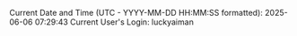 Current Date and Time (UTC - YYYY-MM-DD HH:MM:SS formatted): 2025-06-06 07:29:43
Current User's Login: luckyaiman
